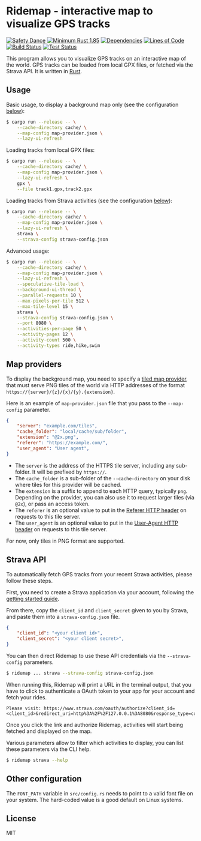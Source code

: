 # Ridemap - interactive map to visualize GPS tracks

[![Safety Dance](https://img.shields.io/badge/unsafe-forbidden-success.svg)](https://github.com/rust-secure-code/safety-dance/)
[![Minimum Rust 1.85](https://img.shields.io/badge/rust-1.85%2B-orange.svg)](https://releases.rs/docs/1.85.0/)
[![Dependencies](https://deps.rs/repo/github/gendx/ridemap/status.svg)](https://deps.rs/repo/github/gendx/ridemap)
[![Lines of Code](https://www.aschey.tech/tokei/github/gendx/ridemap?category=code)](https://github.com/aschey/vercel-tokei)
[![Build Status](https://github.com/gendx/ridemap/workflows/Build/badge.svg)](https://github.com/gendx/ridemap/actions/workflows/build.yml)
[![Test Status](https://github.com/gendx/ridemap/workflows/Tests/badge.svg)](https://github.com/gendx/ridemap/actions/workflows/tests.yml)

This program allows you to visualize GPS tracks on an interactive map of the world.
GPS tracks can be loaded from local GPX files, or fetched via the Strava API.
It is written in [Rust](https://www.rust-lang.org/).

## Usage

Basic usage, to display a background map only (see the configuration [below](#map-providers)):

``` bash
$ cargo run --release -- \
    --cache-directory cache/ \
    --map-config map-provider.json \
    --lazy-ui-refresh
```

Loading tracks from local GPX files:

```bash
$ cargo run --release -- \
    --cache-directory cache/ \
    --map-config map-provider.json \
    --lazy-ui-refresh \
    gpx \
    --file track1.gpx,track2.gpx
```

Loading tracks from Strava activities (see the configuration [below](#strava-api)):

```bash
$ cargo run --release -- \
    --cache-directory cache/ \
    --map-config map-provider.json \
    --lazy-ui-refresh \
    strava \
    --strava-config strava-config.json
```

Advanced usage:

``` bash
$ cargo run --release -- \
    --cache-directory cache/ \
    --map-config map-provider.json \
    --lazy-ui-refresh \
    --speculative-tile-load \
    --background-ui-thread \
    --parallel-requests 10 \
    --max-pixels-per-tile 512 \
    --max-tile-level 15 \
    strava \
    --strava-config strava-config.json \
    --port 8080 \
    --activities-per-page 50 \
    --activity-pages 12 \
    --activity-count 500 \
    --activity-types ride,hike,swim
```

## Map providers

To display the background map, you need to specify a [tiled map provider](https://en.wikipedia.org/wiki/Tiled_web_map), that must serve PNG tiles of the world via HTTP addresses of the format `https://{server}/{z}/{x}/{y}.{extension}`.

Here is an example of `map-provider.json` file that you pass to the `--map-config` parameter.

```json
{
    "server": "example.com/tiles",
    "cache_folder": "local/cache/sub/folder",
    "extension": "@2x.png",
    "referer": "https://example.com/",
    "user_agent": "User agent",
}
```

- The `server` is the address of the HTTPS tile server, including any sub-folder.
  It will be prefixed by `https://`.
- The `cache_folder` is a sub-folder of the `--cache-directory` on your disk where tiles for this provider will be cached.
- The `extension` is a suffix to append to each HTTP query, typically `png`.
  Depending on the provider, you can also use it to request larger tiles (via `@2x`), or pass an access token.
- The `referer` is an optional value to put in the [Referer HTTP header](https://en.wikipedia.org/wiki/HTTP_referer) on requests to this tile server.
- The `user_agent` is an optional value to put in the [User-Agent HTTP header](https://en.wikipedia.org/wiki/User-Agent_header) on requests to this tile server.

For now, only tiles in PNG format are supported.

## Strava API

To automatically fetch GPS tracks from your recent Strava activities, please follow these steps.

First, you need to create a Strava application via your account, following the [getting started guide](https://developers.strava.com/docs/getting-started/).

From there, copy the `client_id` and `client_secret` given to you by Strava, and paste them into a `strava-config.json` file.

```json
{
    "client_id": "<your client id>",
    "client_secret": "<your client secret>",
}
```

You can then direct Ridemap to use these API credentials via the `--strava-config` parameters.

```bash
$ ridemap ... strava --strava-config strava-config.json
```

When running this, Ridemap will print a URL in the terminal output, that you have to click to authenticate a OAuth token to your app for your account and fetch your rides.

```
Please visit: https://www.strava.com/oauth/authorize?client_id=<client_id>&redirect_uri=http%3A%2F%2F127.0.0.1%3A8080&response_type=code&approval_prompt=auto&scope=read,activity:read_all
```

Once you click the link and authorize Ridemap, activities will start being fetched and displayed on the map.

Various parameters allow to filter which activities to display, you can list these parameters via the CLI help.

```bash
$ ridemap strava --help
```

## Other configuration

The `FONT_PATH` variable in `src/config.rs` needs to point to a valid font file on your system.
The hard-coded value is a good default on Linux systems.

## License

MIT
